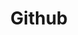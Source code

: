 ---
layout: default
title: Github
nav_order: 3
has_children: true
permalink: docs/git-github/github
---